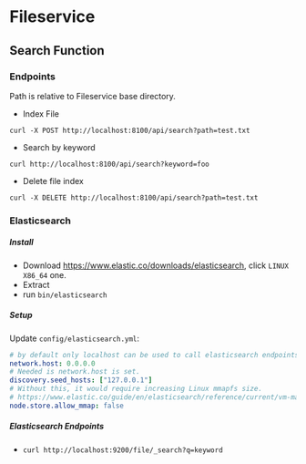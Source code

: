 # Fileservice
## Search Function
### Endpoints
Path is relative to Fileservice base directory.
* Index File
```shell script
curl -X POST http://localhost:8100/api/search?path=test.txt
```
* Search by keyword
```shell script
curl http://localhost:8100/api/search?keyword=foo
```
* Delete file index
```shell script
curl -X DELETE http://localhost:8100/api/search?path=test.txt
```

### Elasticsearch
##### Install
* Download <https://www.elastic.co/downloads/elasticsearch>, click `LINUX X86_64` one.
* Extract
* run `bin/elasticsearch`

##### Setup
Update `config/elasticsearch.yml`:
```yaml
# by default only localhost can be used to call elasticsearch endpoints, this setting allows using IP or DNS name.
network.host: 0.0.0.0
# Needed is network.host is set.
discovery.seed_hosts: ["127.0.0.1"]
# Without this, it would require increasing Linux mmapfs size.
# https://www.elastic.co/guide/en/elasticsearch/reference/current/vm-max-map-count.html#vm-max-map-count
node.store.allow_mmap: false
```

##### Elasticsearch Endpoints
* `curl http://localhost:9200/file/_search?q=keyword`
